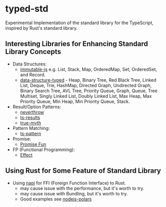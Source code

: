 # typed-std

Experimental Implementation of the standard library for the TypeScript, inspired by Rust's standard library.

## Interesting Libraries for Enhancing Standard Library Concepts
- Data Structures: 
  - [immutable-js](https://github.com/immutable-js/immutable-js) e.g. List, Stack, Map, OrderedMap, Set, OrderedSet, and Record.
  - [data-structure-typed](https://github.com/zrwusa/data-structure-typed) - Heap, Binary Tree, Red Black Tree, Linked List, Deque, Trie, HashMap, Directed Graph, Undirected Graph, Binary Search Tree, AVL Tree, Priority Queue, Graph, Queue, Tree Multiset, Singly Linked List, Doubly Linked List, Max Heap, Max Priority Queue, Min Heap, Min Priority Queue, Stack.
- Result/Option Patterns:
  - [neverthrow](https://github.com/supermacro/neverthrow)
  - [ts-results](https://github.com/vultix/ts-results)
  - [true-myth](https://github.com/true-myth/true-myth)
- Pattern Matching:
  - [ts-pattern](https://github.com/gvergnaud/ts-pattern)
- Promise:
  - [Promise Fun](https://github.com/sindresorhus/promise-fun)
- FP (Functional Programming):
  - [Effect](https://effect.website/)
  
## Using Rust for Some Feature of Standard Library
- Using [napi](https://napi.rs/) for FFI (Foreign Function Interface) to Rust.
  - may cause issue with the performance, but it's worth to try.
  - may cause issue with Bundling, but it's worth to try.
  - Good examples see [nodejs-polars](https://github.com/pola-rs/nodejs-polars)
